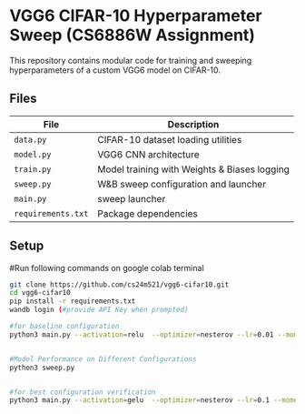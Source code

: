 # VGG6 CIFAR-10 Hyperparameter Sweep (CS6886W Assignment)

This repository contains modular code for training and sweeping hyperparameters of a custom VGG6 model on CIFAR-10.

## Files
| File | Description |
|------|--------------|
| `data.py` | CIFAR-10 dataset loading utilities |
| `model.py` | VGG6 CNN architecture |
| `train.py` | Model training with Weights & Biases logging |
| `sweep.py` | W&B sweep configuration and launcher |
| `main.py` | sweep launcher |
| `requirements.txt` | Package dependencies |

## Setup
#Run following commands on google colab terminal
```bash
git clone https://github.com/cs24m521/vgg6-cifar10.git
cd vgg6-cifar10
pip install -r requirements.txt
wandb login (#provide API Key when prompted)

#for baseline configuration
python3 main.py --activation=relu  --optimizer=nesterov --lr=0.01 --momentum=0.9 --weight_decay=0.0001 --batch_size=128 --shuffle_batch=True   --epochs=20 --device=cuda


#Model Performance on Different Configurations
python3 sweep.py


#for best configuration verification
python3 main.py --activation=gelu  --optimizer=nesterov --lr=0.1 --momentum=0.5 --weight_decay=0.0001 --batch_size=128 --shuffle_batch=True   --epochs=50 --device=cuda
